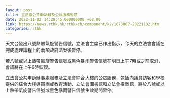 ```yaml
---
layout: post
title: 立法會公共申訴辦及公眾服務暫停
date: 2022-11-02 14:28:45.000000000 +08:00
link: https://news.rthk.hk/rthk/ch/component/k2/1673867-20221102.htm
categories: rthk
---
```


天文台發出八號熱帶氣旋警告信號，立法會主席已作出指示，今天的立法會會議在完成處理議程上的兩項政府法案後暫停。

若八號或以上熱帶氣旋警告信號或黑色暴雨警告信號在明日上午7時或之前取消，會議將在上午9時恢復。

立法會公共申訴辦事處服務及立法會綜合大樓的公眾服務，包括向議員訪客和學校提供的綜合大樓導賞團或教育活動、立法會圖書館和立法會檔案館，將於八號或以上熱帶氣旋警告信號或黑色暴雨警告信號生效期間暫停。
